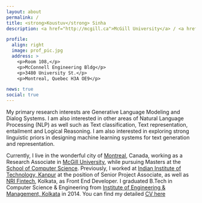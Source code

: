 ```yaml
---
layout: about
permalink: /
title: <strong>Koustuv</strong> Sinha
description: <a href="http://mcgill.ca">McGill University</a> / <a href="https://mila.quebec">Montreal Institute of Learning Algorithms</a>.

profile:
  align: right
  image: prof_pic.jpg
  address: >
    <p>Room 108,</p>
    <p>McConnell Engineering Bldg</p>
    <p>3480 University St.</p>
    <p>Montreal, Quebec H3A OE9</p>

news: true
social: true
---
```


My primary research interests are Generative Language Modeling and Dialog Systems. I am also interested in other areas of Natural Language Processing (NLP) as well such as Text classification, Text representation, entailment and Logical Reasoning. I am also interested in exploring strong linguistic priors in designing machine learning systems for text generation and representation.

Currently, I live in the wonderful city of [Montreal](https://www.lonelyplanet.com/canada/montreal), Canada, working as a Research Associate in [McGill University](http://mcgill.ca/), while pursuing Masters at the [School of Computer Science](http://cs.mcgill.ca). Previously, I worked at [Indian Institute of Technology, Kanpur](http://iitk.ac.in) at the position of Senior Project Associate, as well as [NRI Fintech](http://www.nrifintech.com/), Kolkata, as Front End Developer. I graduated B.Tech in Computer Science &amp; Engineering from [Institute of Engineering &amp; Management, Kolkata](http://iem.edu.in) in 2014. You can find my detailed [CV here](assets/files/cv.pdf)
